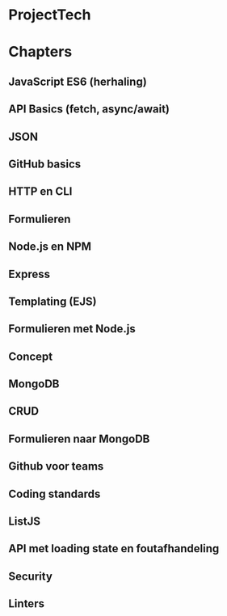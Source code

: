 # ProjectTech

# Chapters

## JavaScript ES6 (herhaling)
## API Basics (fetch, async/await)
## JSON
## GitHub basics
## HTTP en CLI
## Formulieren
## Node.js en NPM
## Express
## Templating (EJS)
## Formulieren met Node.js
## Concept
## MongoDB
## CRUD
## Formulieren naar MongoDB
## Github voor teams
## Coding standards
## ListJS
## API met loading state en foutafhandeling
## Security
## Linters
